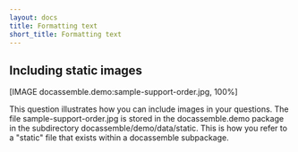 ```yaml
---
layout: docs
title: Formatting text
short_title: Formatting text
---
```


## Including static images

[IMAGE docassemble.demo:sample-support-order.jpg, 100%]

This question illustrates how you can include images in your questions.
The file sample-support-order.jpg is stored in the docassemble.demo package
in the subdirectory docassemble/demo/data/static.  This is how you refer to
a "static" file that exists within a docassemble subpackage.
